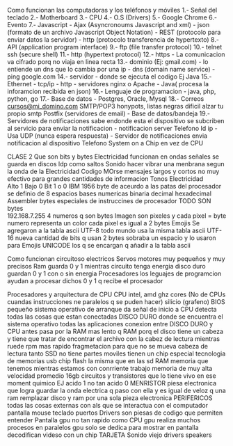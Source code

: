 Como funcionan las computadoras y los teléfonos y móviles
  1.- Señal del teclado
  2.- Motherboard
  3.- CPU
  4.- O.S (Drivers)
  5.- Google Chrome
  6.- Evento
  7.- Javascript
    - Ajax (Asyncronoums Javascript and xml)
    - json (formato de un archivo Javascript Object Notation)
    - REST (protocolo para enviar datos la servidor)
    - http (protocolo transferencia de hypertexto)
  8.- API (application program interface)
  9.- ftp (file transfer protocol)
  10.- telnet ssh (secure shell)
  11.- http (hypertext protocol)
  12.- https
    - La comunicacion va cifrado porq no viaja en linea recta
  13.- dominio (Ej: gmail.com)
    - lo entiende un dns que lo cambia por una ip
    - dns (domain name service)
    - ping google.com
  14.- servidor
    - donde se ejecuta el codigo Ej Java
  15.- Ethernet
    - tcp/ip
    - http
    - servidores nginx o Apache
    - Java( procesa la inforamcion recibida en json)
  16.- Lenguaje de programacion
    - java, php, python, go
  17.- Base de datos
    - Postgres, Oracle, Mysql
  18.- Correos
    cursos@mi_domino.com
    SMTP/POP3
    honypots, listas negras
    dificil alzar tu propio smtp
    Postfix (servidores de email)
      - Base de datos/bandeja
  19.- Servidores de notificaciones
    sabe endonde esta el dispositivo
    se subcriben al servicio para enviar la notificacion
    - notificacion server
      Telefono
      Id
      ip
    - Usa UDP (nunca espera respuesta)
    - Servidor de notificaciones envia notificacion al dispositivo
    Telefono
      System on a Chip en vez de CPU

CLASE 2
  Que son bits y bytes
  Electricidad funcionan en ondas
  señales se guarda en discos ldp como saltos
  Sonido
    hacer vibrar una menbrana segun la onda de la Electricidad
  Codigo MOrse
    mensajes largos y cortos
    no muy efectivo para grandes cantidades de informacion
  Tonos Electricidad  
    Alto 1
    Bajo 0
  Bit
    1 o 0
  IBM 1956
    byte
      de aceurdo a las patas del procesador
      se definio de 8 espacios
    bases numericas
      binaria
      decimal
      hexadecimal
    Assembler
      bytes especiales de instruccines de procesador
    TODO SON bytes  
      192.168.7.255 4 numeros q son bytes
      Imagen
        son pixeles y cada pixel = byte numero representa un color
        cada pixel es igual a 2 bytes
      Emojis
        Se agregaron a la tabla ascii
    UTF-8
      todo mundo usa la misma tabla ascii
    UTF-16
      nueva cantidad de bits q usan 2 bytes
      sobraba un espacio y lo usaron para Emojis
    UNICODE
      los q se encargan q añadir a la tabla ascii

Como funcionan circuitoso electricos
  Servos
    motores muy pequeños y muy precisos
  Ram
    guarda 0 y 1 mientras circuito tenga energia
  disco duro
    guardan 0 y 1 con o sin energia
  Procesadores
    los leguajes de programcion ayudan a procesar dichos 0 y 1 q recibe el procesador

Procesadores y arquitectura de CPU
  CPU
    intel, amd
    ghz
    cores (No de CPUs cuandas instrucciones ne paralelos q se puden hacer)
    silicio (grafeno)
  BIOS
    pequeño sistema operativo de arranque
    da señal de inicio a CPU
    detecta todas las cosas que estan conectadas
  DISCO DURO
    donde se encuentra el sistema operativo
    todas las aplicaciones
    conexion entre DISCO DURO y CPU
      antes pasa por la RAM
    mas lento q RAM
    porq el disco tiene un cabeza y tiene que tratar de encontrar el archivo con la cabez de lectura mientras ruede
    rpm mas rapido
    fragmetacion para que no se mueva cabeza de lectura tanto
  SSD
    no tiene partes moviles
    tienen un chip especial
    tecnologia de memorias usb
    chip flash
    la misma que en las sd
  RAM
    memoria que tenemos mientras estamos con conrriente trabajo
    memoria de muy alta velocidad
    promedio 16gb
    circuitos y transistores que lo tiene vivo en ese moment quimico EJ acido 1 no tan acido 0
  MENRISTOR
    piesa electronica que logra guardar la onda electrica q paso con ella y es igual de veloz q una ram
    remplazar disco y ram por una sola pieza electronica
  PERIFERICOS
    todas las cosas externas con als que se interactua con el computador
      pantalla
      mouse
      teclado
      puertos
  Drivers
    son piesas de codigo que permiten entender
    Pantalla
      gpu no tan rapido como CPU
      gpu realiza muchos procesos en paralelos
      gpu solo se dedica para mostrar en pantalla
      decodifican videso con un chip
  TARJETA Sonido
    viejo
    drivers speakers
